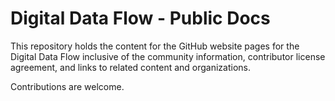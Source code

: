 # Digital Data Flow - Public Docs

This repository holds the content for the GitHub website pages for the Digital Data Flow  inclusive of the community information, contributor license agreement, and links to related content and organizations.

Contributions are welcome.
